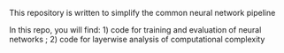 This repository is written to simplify the common neural network pipeline

In this repo, you will find: 1) code for training and evaluation of neural networks
; 2) code for layerwise analysis of computational complexity